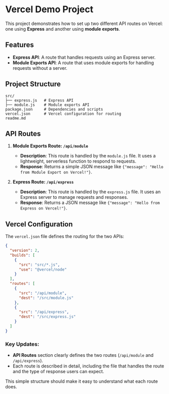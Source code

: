 # Vercel Demo Project

This project demonstrates how to set up two different API routes on Vercel: one using **Express** and another using **module exports**. 

## Features

- **Express API**: A route that handles requests using an Express server.
- **Module Exports API**: A route that uses module exports for handling requests without a server.

## Project Structure
```
src/
├── express.js   # Express API
├── module.js    # Module exports API
package.json     # Dependencies and scripts
vercel.json      # Vercel configuration for routing
readme.md
```

## API Routes

1. **Module Exports Route: `/api/module`**
   - **Description**: This route is handled by the `module.js` file. It uses a lightweight, serverless function to respond to requests.
   - **Response**: Returns a simple JSON message like `{"message": "Hello from Module Export on Vercel!"}`.

2. **Express Route: `/api/express`**
   - **Description**: This route is handled by the `express.js` file. It uses an Express server to manage requests and responses.
   - **Response**: Returns a JSON message like `{"message": "Hello from Express on Vercel!"}`.

## Vercel Configuration

The `vercel.json` file defines the routing for the two APIs:

```json
{
  "version": 2,
  "builds": [
    {
      "src": "src/*.js",
      "use": "@vercel/node"
    }
  ],
  "routes": [
    {
      "src": "/api/module",
      "dest": "/src/module.js"
    },
    {
      "src": "/api/express",
      "dest": "/src/express.js"
    }
  ]
}
```
### Key Updates:
- **API Routes** section clearly defines the two routes (`/api/module` and `/api/express`).
- Each route is described in detail, including the file that handles the route and the type of response users can expect.

This simple structure should make it easy to understand what each route does.
